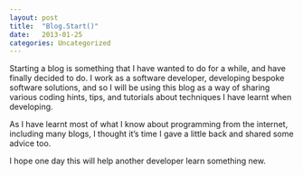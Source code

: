 ```yaml
---
layout: post
title:  "Blog.Start()"
date:   2013-01-25
categories: Uncategorized
---
```


Starting a blog is something that I have wanted to do for a while, and have finally decided to do. I work as a software developer, developing bespoke software solutions, and so I will be using this blog as a way of sharing various coding hints, tips, and tutorials about techniques I have learnt when developing.

As I have learnt most of what I know about programming from the internet, including many blogs, I thought it’s time I gave a little back and shared some advice too.

I hope one day this will help another developer learn something new.
